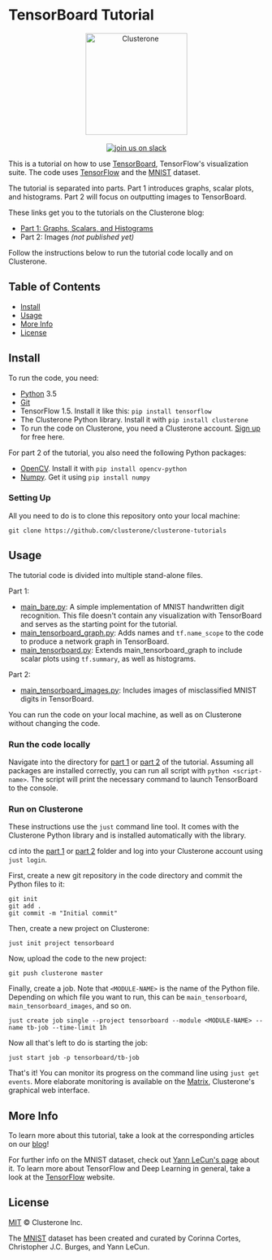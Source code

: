 # TensorBoard Tutorial

<p align="center">
<img src="../co_logo.png" alt="Clusterone" width="200">
<br>
<br>
<a href="https://slackin-altdyjrdgq.now.sh"><img src="https://slackin-altdyjrdgq.now.sh/badge.svg" alt="join us on slack"></a>
</p>

This is a tutorial on how to use [TensorBoard](https://github.com/tensorflow/tensorboard), TensorFlow's visualization suite. The code uses [TensorFlow](https://tensorflow.org) and the [MNIST](http://yann.lecun.com/exdb/mnist/) dataset.

The tutorial is separated into parts. Part 1 introduces graphs, scalar plots, and histograms. Part 2 will focus on outputting images to TensorBoard.

These links get you to the tutorials on the Clusterone blog:

- [Part 1: Graphs, Scalars, and Histograms](https://medium.com/clusterone/tensorflow-tensorboard-tutorial-graph-scalar-histogram-dff790883f25)
- Part 2: Images _(not published yet)_

Follow the instructions below to run the tutorial code locally and on Clusterone. 

## Table of Contents

- [Install](#install)
- [Usage](#usage)
- [More Info](#more-info)
- [License](#license)

## Install

To run the code, you need:

- [Python](https://python.org/) 3.5
- [Git](https://git-scm.com/)
- TensorFlow 1.5. Install it like this: `pip install tensorflow`
- The Clusterone Python library. Install it with `pip install clusterone`
- To run the code on Clusterone, you need a Clusterone account. [Sign up](https://clusterone.com/) for free here.

For part 2 of the tutorial, you also need the following Python packages:
- [OpenCV](https://opencv.org/). Install it with `pip install opencv-python`
- [Numpy](http://www.numpy.org/). Get it using `pip install numpy`

### Setting Up

All you need to do is to clone this repository onto your local machine:

```shell
git clone https://github.com/clusterone/clusterone-tutorials
```

## Usage

The tutorial code is divided into multiple stand-alone files.

Part 1:

- [main_bare.py](code/part_1/main_bare.py): A simple implementation of MNIST handwritten digit recognition. This file doesn't contain any visualization with TensorBoard and serves as the starting point for the tutorial.
- [main_tensorboard_graph.py](code/part_1/main_tensorboard_graph.py): Adds names and `tf.name_scope` to the code to produce a network graph in TensorBoard.
- [main_tensorboard.py](code/part_1/main_tensorboard.py): Extends main_tensorboard_graph to include scalar plots using `tf.summary`, as well as histograms.

Part 2:

- [main_tensorboard_images.py](code/part_2/main_tensorboard_images.py): Includes images of misclassified MNIST digits in TensorBoard.

You can run the code on your local machine, as well as on Clusterone without changing the code.

### Run the code locally

Navigate into the directory for [part 1](code/part_1/) or [part 2](code/part_2/) of the tutorial. Assuming all packages are installed correctly, you can run all script with `python <script-name>`. The script will print the necessary command to launch TensorBoard to the console.

### Run on Clusterone

These instructions use the `just` command line tool. It comes with the Clusterone Python library and is installed automatically with the library.

cd into the [part 1](code/part_1/) or [part 2](code/part_2) folder and log into your Clusterone account using `just login`.

First, create a new git repository in the code directory and commit the Python files to it:

```shell
git init
git add .
git commit -m "Initial commit"
```

Then, create a new project on Clusterone:

```shell
just init project tensorboard
```

Now, upload the code to the new project:

```shell
git push clusterone master
```

Finally, create a job. Note that `<MODULE-NAME>` is the name of the Python file. Depending on which file you want to run, this can be `main_tensorboard`, `main_tensorboard_images`, and so on.

```shell
just create job single --project tensorboard --module <MODULE-NAME> --name tb-job --time-limit 1h
```

Now all that's left to do is starting the job:

```shell
just start job -p tensorboard/tb-job
```

That's it! You can monitor its progress on the command line using `just get events`. More elaborate monitoring is available on the [Matrix](https://clusterone.com/matrix), Clusterone's graphical web interface.

## More Info

To learn more about this tutorial, take a look at the corresponding articles on our [blog](https://medium.com/clusterone/tutorials)!

For further info on the MNIST dataset, check out [Yann LeCun's page](http://yann.lecun.com/exdb/mnist/) about it. To learn more about TensorFlow and Deep Learning in general, take a look at the [TensorFlow](https://tensorflow.org) website.

## License

[MIT](LICENSE) © Clusterone Inc.

The [MNIST](http://yann.lecun.com/exdb/mnist/) dataset has been created and curated by Corinna Cortes, Christopher J.C. Burges, and Yann LeCun.